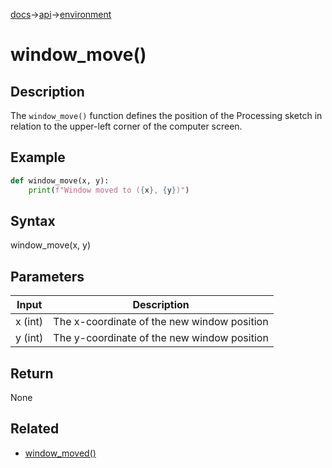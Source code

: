 [docs](/docs/)→[api](/docs/api)→[environment](/docs/api/environment/)

# window_move()

## Description

The `window_move()` function defines the position of the Processing sketch in relation to the upper-left corner of the computer screen.

## Example

```py
def window_move(x, y):
    print(f"Window moved to ({x}, {y})")
```

## Syntax

window_move(x, y)

## Parameters

| Input | Description |
|-------|-------------|
| x (int) | The x-coordinate of the new window position |
| y (int) | The y-coordinate of the new window position |

## Return

None

## Related

- [window_moved()](/docs/api/environment/window_moved_.md)
